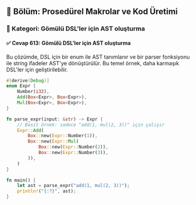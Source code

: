 ## 📘 Bölüm: Prosedürel Makrolar ve Kod Üretimi  
### 🔹 Kategori: Gömülü DSL'ler için AST oluşturma  
#### ✅ Cevap 613: Gömülü DSL'ler için AST oluşturma

Bu çözümde, DSL için bir enum ile AST tanımlanır ve bir parser fonksiyonu ile string ifadeler AST'ye dönüştürülür. Bu temel örnek, daha karmaşık DSL'ler için geliştirilebilir.

```rust
#[derive(Debug)]
enum Expr {
    Number(i32),
    Add(Box<Expr>, Box<Expr>),
    Mul(Box<Expr>, Box<Expr>),
}

fn parse_expr(input: &str) -> Expr {
    // Basit örnek: sadece "add(1, mul(2, 3))" için çalışır
    Expr::Add(
        Box::new(Expr::Number(1)),
        Box::new(Expr::Mul(
            Box::new(Expr::Number(2)),
            Box::new(Expr::Number(3)),
        )),
    )
}

fn main() {
    let ast = parse_expr("add(1, mul(2, 3))");
    println!("{:?}", ast);
}
```
